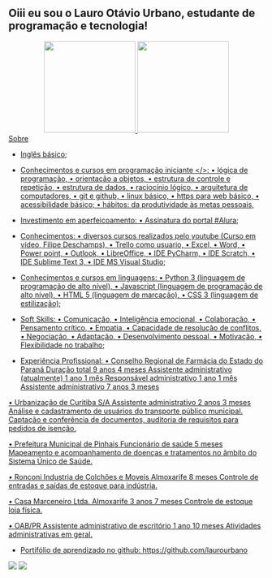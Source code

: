 ## Oiii eu sou o Lauro Otávio Urbano, estudante de programação e tecnologia!
<div align="center">
  <a href="https://github.com/laurourbano">
  <img height="180em" src="https://github-readme-stats.vercel.app/api?username=laurourbano&show_icons=true&theme=dracula&include_all_commits=true&count_private=true"/>
  <img height="180em" src="https://github-readme-stats.vercel.app/api/top-langs/?username=laurourbano&layout=compact&langs_count=7&theme=dracula"/>
</div>

  <div>
  Sobre
    
    
- Inglês básico;

- Conhecimentos e cursos em programação iniciante </>:
• lógica de programação,
• orientação a objetos,
• estrutura de controle e repetição,
• estrutura de dados,
• raciocínio lógico,
• arquitetura de computadores,
• git e github,
• linux básico,
• https para web básico,
• acessibilidade básico;
• hábitos: da produtividade às metas pessoais,

- Investimento em aperfeicoamento:
• Assinatura do portal #Alura;

- Conhecimentos:
• diversos cursos realizados pelo youtube (Curso em vídeo, Filipe Deschamps),
• Trello como usuario,
• Excel,
• Word,
• Power point,
• Outlook,
• LibreOffice,
• IDE PyCharm,
• IDE Scratch,
• IDE Sublime Text 3,
• IDE MS Visual Studio;

- Conhecimentos e cursos em linguagens:
• Python 3 (linguagem de programação de alto nível),
• Javascript (linguagem de programação de alto nível),
• HTML 5 (linguagem de marcação),
• CSS 3 (linguagem de estilização);

- Soft Skills:
• Comunicação,
• Inteligência emocional,
• Colaboração,
• Pensamento crítico,
• Empatia,
• Capacidade de resolução de conflitos,
• Negociação,
• Adaptação,
• Desenvolvimento pessoal,
• Motivação,
• Flexibilidade no trabalho;

- Experiência Profissional:
• Conselho Regional de Farmácia do Estado do Paraná
Duração total 9 anos 4 meses
Assistente administrativo (atualmente)
1 ano 1 mês
Responsável administrativo
1 ano 1 mês
Assistente administrativo
7 anos 3 meses

• Urbanização de Curitiba S/A
Assistente administrativo
2 anos 3 meses
Análise e cadastramento de usuários do transporte público municipal.
Captação e conferência de documentos, auditoria de requisitos para pedidos de isenção.

• Prefeitura Municipal de Pinhais
Funcionário de saúde
5 meses
Mapeamento e acompanhamento de doenças e tratamentos no âmbito do Sistema Único de Saúde.

• Ronconi Industria de Colchões e Moveis
Almoxarife
8 meses
Controle de entradas e saídas de estoque para indústria.

• Casa Marceneiro Ltda.
Almoxarife
3 anos 7 meses
Controle de estoque loja física.

• OAB/PR
Assistente administrativo de escritório
1 ano 10 meses
Atividades administrativas em geral.

- Portifólio de aprendizado no github: https://github.com/laurourbano
  </div>
 
<div> 
  <a href="https://instagram.com/lauro_otavio" target="_blank"><img src="https://img.shields.io/badge/-Instagram-%23E4405F?style=for-the-badge&logo=instagram&logoColor=white" target="_blank"></a>
  <a href="https://www.linkedin.com/in/admeadslauro" target="_blank"><img src="https://img.shields.io/badge/-LinkedIn-%230077B5?style=for-the-badge&logo=linkedin&logoColor=white" target="_blank"></a> 
  
</div>
